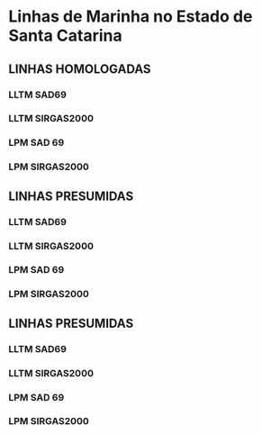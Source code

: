 
# Linhas de Marinha no Estado de Santa Catarina

## LINHAS HOMOLOGADAS

### LLTM SAD69

<script src="https://embed.github.com/view/geojson/droubitech/SPUViz/master/LLTM_HOMOLOGADA_SAD69.geojson"></script>

### LLTM SIRGAS2000

<script src="https://embed.github.com/view/geojson/droubitech/SPUViz/master/LLTM_HOMOLOGADA_SIRGAS2000.geojson"></script>


### LPM SAD 69

<script src="https://embed.github.com/view/geojson/droubitech/SPUViz/master/LPM_HOMOLOGADA_SAD69.geojson"></script>

### LPM SIRGAS2000

<script src="https://embed.github.com/view/geojson/droubitech/SPUViz/master/LPM_HOMOLOGADA_SIRGAS2000.geojson"></script>

## LINHAS PRESUMIDAS

### LLTM SAD69

<script src="https://embed.github.com/view/geojson/droubitech/SPUViz/master/LLTM_PRESUMIDA_SAD69.geojson"></script>

### LLTM SIRGAS2000

<script src="https://embed.github.com/view/geojson/droubitech/SPUViz/master/LLTM_PRESUMIDA_SIRGAS2000.geojson"></script>


### LPM SAD 69

<script src="https://embed.github.com/view/geojson/droubitech/SPUViz/master/LPM_PRESUMIDA_SAD69.geojson"></script>

### LPM SIRGAS2000

<script src="https://embed.github.com/view/geojson/droubitech/SPUViz/master/LPM_PRESUMIDA_SIRGAS2000.geojson"></script>

## LINHAS PRESUMIDAS

### LLTM SAD69

<script src="https://embed.github.com/view/geojson/droubitech/SPUViz/master/LLTM_PRESUMIDA_SAD69.geojson"></script>

### LLTM SIRGAS2000

<script src="https://embed.github.com/view/geojson/droubitech/SPUViz/master/LLTM_PRESUMIDA_SIRGAS2000.geojson"></script>


### LPM SAD 69

<script src="https://embed.github.com/view/geojson/droubitech/SPUViz/master/LPM_PRESUMIDA_SAD69.geojson"></script>

### LPM SIRGAS2000

<script src="https://embed.github.com/view/geojson/droubitech/SPUViz/master/LPM_PRESUMIDA_SIRGAS2000.geojson"></script>
